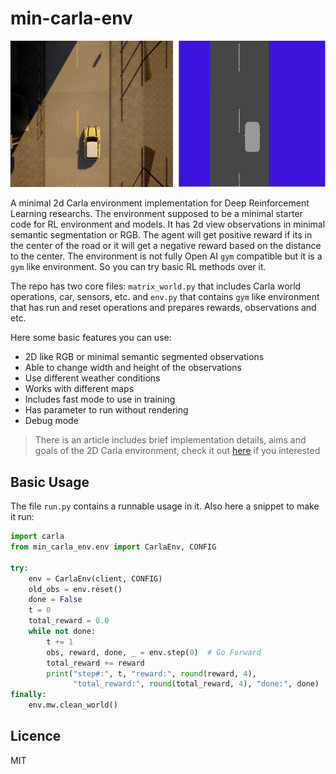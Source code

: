 # min-carla-env
![min-carla-env](top-view.png)

A minimal 2d Carla environment implementation for Deep Reinforcement Learning researchs. The environment supposed to be a minimal starter code for RL environment and models. It has 2d view observations in minimal semantic segmentation or RGB. The agent will get positive reward if its in the center of the road or it will get a negative reward based on the distance to the center. The environment is not fully Open AI `gym` compatible but it is a `gym` like environment. So you can try basic RL methods over it. 

The repo has two core files: `matrix_world.py` that includes Carla world operations, car, sensors, etc. and `env.py` that contains `gym` like environment that has run and reset operations and prepares rewards, observations and etc.

Here some basic features you can use:
- 2D like RGB or minimal semantic segmented observations
- Able to change width and height of the observations
- Use different weather conditions
- Works with different maps
- Includes fast mode to use in training
- Has parameter to run without rendering
- Debug mode

> There is an article includes brief implementation details, aims and goals of the 2D Carla environment, check it out [here](https://mcemilg.github.io/general/2020/08/20/carla/) if you interested 

## Basic Usage

The file `run.py` contains a runnable usage in it. Also here a snippet to make it run:

```python
import carla
from min_carla_env.env import CarlaEnv, CONFIG

try:
    env = CarlaEnv(client, CONFIG)
    old_obs = env.reset()
    done = False
    t = 0
    total_reward = 0.0
    while not done:
        t += 1
        obs, reward, done, _ = env.step(0)  # Go Forward
        total_reward += reward
        print("step#:", t, "reward:", round(reward, 4),
              "total_reward:", round(total_reward, 4), "done:", done)
finally:
    env.mw.clean_world()
```

## Licence
MIT
